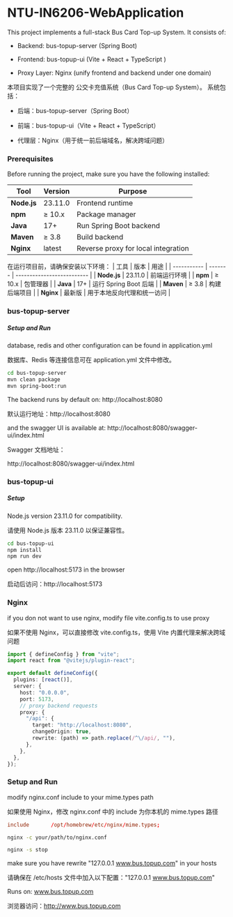 # NTU-IN6206-WebApplication

This project implements a full-stack Bus Card Top-up System.
It consists of:

- Backend: bus-topup-server (Spring Boot)

- Frontend: bus-topup-ui (Vite + React + TypeScript )

- Proxy Layer: Nginx (unify frontend and backend under one domain)

本项目实现了一个完整的 公交卡充值系统（Bus Card Top-up System）。
系统包括：

- 后端：bus-topup-server（Spring Boot）

- 前端：bus-topup-ui（Vite + React + TypeScript）

- 代理层：Nginx（用于统一前后端域名，解决跨域问题）

### Prerequisites

Before running the project, make sure you have the following installed:

| Tool        | Version | Purpose                             |
| ----------- | ------- | ----------------------------------- |
| **Node.js** | 23.11.0 | Frontend runtime                    |
| **npm**     | ≥ 10.x  | Package manager                     |
| **Java**    | 17+     | Run Spring Boot backend             |
| **Maven**   | ≥ 3.8   | Build backend                       |
| **Nginx**   | latest  | Reverse proxy for local integration |

在运行项目前，请确保安装以下环境：
| 工具 | 版本 | 用途 |
| ----------- | ------- | -------------------------- |
| **Node.js** | 23.11.0 | 前端运行环境 |
| **npm** | ≥ 10.x | 包管理器 |
| **Java** | 17+ | 运行 Spring Boot 后端 |
| **Maven** | ≥ 3.8 | 构建后端项目 |
| **Nginx** | 最新版 | 用于本地反向代理和统一访问 |

### bus-topup-server

##### Setup and Run

database, redis and other configuration can be found in application.yml

数据库、Redis 等连接信息可在 application.yml 文件中修改。

```bash
cd bus-topup-server
mvn clean package
mvn spring-boot:run
```

The backend runs by default on: http://localhost:8080

默认运行地址：http://localhost:8080

and the swagger UI is available at: http://localhost:8080/swagger-ui/index.html

Swagger 文档地址：

http://localhost:8080/swagger-ui/index.html

### bus-topup-ui

##### Setup

Node.js version 23.11.0 for compatibility.

请使用 Node.js 版本 23.11.0 以保证兼容性。

```bash
cd bus-topup-ui
npm install
npm run dev
```

open http://localhost:5173 in the browser

启动后访问：http://localhost:5173

### Nginx

if you don not want to use nginx, modify file vite.config.ts to use proxy

如果不使用 Nginx，可以直接修改 vite.config.ts，使用 Vite 内置代理来解决跨域问题

```ts
import { defineConfig } from "vite";
import react from "@vitejs/plugin-react";

export default defineConfig({
  plugins: [react()],
  server: {
    host: "0.0.0.0",
    port: 5173,
    // proxy backend requests
    proxy: {
      "/api": {
        target: "http://localhost:8080",
        changeOrigin: true,
        rewrite: (path) => path.replace(/^\/api/, ""),
      },
    },
  },
});
```

### Setup and Run

modify nginx.conf include to your mime.types path

如果使用 Nginx，修改 nginx.conf 中的 include 为你本机的 mime.types 路径

```conf
include       /opt/homebrew/etc/nginx/mime.types;
```

```bash
nginx -c your/path/to/nginx.conf
```

```bash
nginx -s stop
```

make sure you have rewrite "127.0.0.1 www.bus.topup.com" in your hosts

请确保在 /etc/hosts 文件中加入以下配置："127.0.0.1 www.bus.topup.com"

Runs on: www.bus.topup.com

浏览器访问：http://www.bus.topup.com
